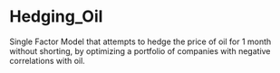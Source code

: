 # Hedging_Oil
Single Factor Model that attempts to hedge the price of oil for 1 month without shorting, by optimizing a portfolio of companies with negative correlations with oil.
